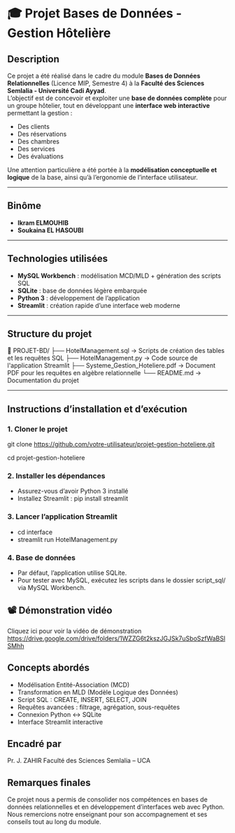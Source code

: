 # 🎓 Projet Bases de Données - Gestion Hôtelière

## Description

Ce projet a été réalisé dans le cadre du module **Bases de Données Relationnelles** (Licence MIP, Semestre 4) à la **Faculté des Sciences Semlalia - Université Cadi Ayyad**.  
L’objectif est de concevoir et exploiter une **base de données complète** pour un groupe hôtelier, tout en développant une **interface web interactive** permettant la gestion :

- Des clients
- Des réservations
- Des chambres
- Des services
- Des évaluations

Une attention particulière a été portée à la **modélisation conceptuelle et logique** de la base, ainsi qu’à l’ergonomie de l’interface utilisateur.

---

## Binôme

- **Ikram ELMOUHIB**  
- **Soukaina EL HASOUBI**

---

## Technologies utilisées

- **MySQL Workbench** : modélisation MCD/MLD + génération des scripts SQL  
- **SQLite** : base de données légère embarquée  
- **Python 3** : développement de l’application  
- **Streamlit** : création rapide d’une interface web moderne  

---

## Structure du projet

📁 PROJET-BD/
├── HotelManagement.sql               → Scripts de création des tables et les requêtes SQL
├── HotelManagement.py                → Code source de l'application Streamlit
├── Systeme_Gestion_Hoteliere.pdf     → Document PDF pour les requêtes en algèbre relationnelle
└── README.md                         → Documentation du projet


---

## Instructions d’installation et d’exécution

### 1. Cloner le projet

git clone https://github.com/votre-utilisateur/projet-gestion-hoteliere.git

cd projet-gestion-hoteliere

### 2. Installer les dépendances

   * Assurez-vous d’avoir Python 3 installé
   * Installez Streamlit : pip install streamlit

### 3. Lancer l’application Streamlit

   * cd interface
   * streamlit run HotelManagement.py

### 4. Base de données

   * Par défaut, l’application utilise SQLite.
   * Pour tester avec MySQL, exécutez les scripts dans le dossier script_sql/ via MySQL Workbench.

## 📽️ Démonstration vidéo
 Cliquez ici pour voir la vidéo de démonstration
 https://drive.google.com/drive/folders/1WZZG6t2kszJGJSk7uSboSzfWaBSlSMhh

## Concepts abordés
   * Modélisation Entité-Association (MCD)
   * Transformation en MLD (Modèle Logique des Données)
   * Script SQL : CREATE, INSERT, SELECT, JOIN
   * Requêtes avancées : filtrage, agrégation, sous-requêtes
   * Connexion Python ↔ SQLite
   * Interface Streamlit interactive


## Encadré par
Pr. J. ZAHIR
Faculté des Sciences Semlalia – UCA

## Remarques finales
Ce projet nous a permis de consolider nos compétences en bases de données relationnelles et en développement d’interfaces web avec Python.
Nous remercions notre enseignant pour son accompagnement et ses conseils tout au long du module.